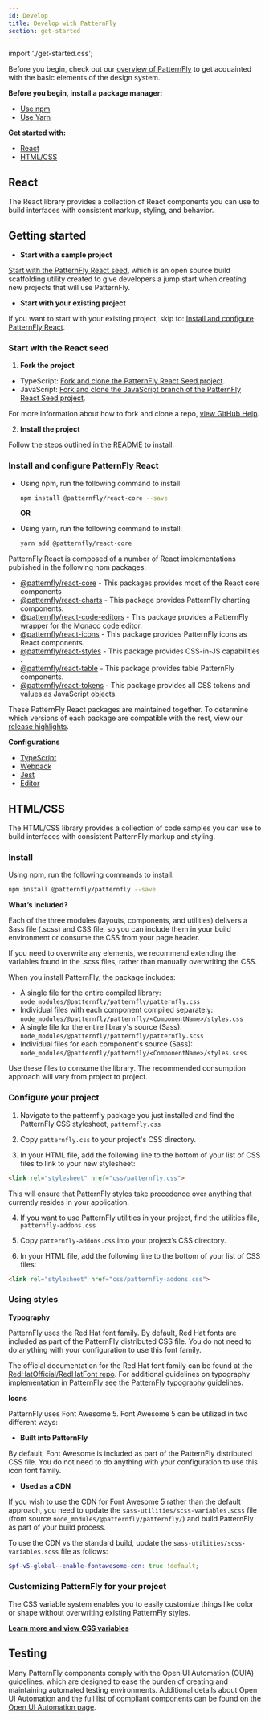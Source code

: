 ```yaml
---
id: Develop
title: Develop with PatternFly
section: get-started
---
```

import './get-started.css';


Before you begin, check out our [overview of PatternFly](/get-started/about) to get acquainted with the basic elements of the design system.

**Before you begin, install a package manager:**

* [Use npm](https://nodejs.org/en/download)
* [Use Yarn](https://yarnpkg.com/en/docs/getting-started)

**Get started with:**

* [React](#react)
* [HTML/CSS](#htmlcss)

## React

The React library provides a collection of React components you can use to build interfaces with consistent markup, styling, and behavior.

## Getting started
  * **Start with a sample project**

  [Start with the PatternFly React seed](#start-with-the-react-seed), which is an open source build scaffolding utility created to give developers a jump start when creating new projects that will use PatternFly.


  * **Start with your existing project**

  If you want to start with your existing project, skip to: [Install and configure PatternFly React](#install-and-configure-patternfly-react).

### Start with the React seed
1. **Fork the project**

  * TypeScript: [Fork and clone the PatternFly React Seed project](https://github.com/patternfly/patternfly-react-seed).
  * JavaScript: [Fork and clone the JavaScript branch of the PatternFly React Seed project](https://github.com/patternfly/patternfly-react-seed/tree/javascript).

  For more information about how to fork and clone a repo, [view GitHub Help](https://help.github.com/articles/fork-a-repo/).


2. **Install the project**

  Follow the steps outlined in the [README](https://github.com/patternfly/patternfly-react-seed#quick-start) to install.

### Install and configure PatternFly React
* Using npm, run the following command to install:
  ```sh
  npm install @patternfly/react-core --save
  ```

  **OR**

* Using yarn, run the following command to install:
  ```sh
  yarn add @patternfly/react-core
  ```

PatternFly React is composed of a number of React implementations published in the following npm packages:

* [@patternfly/react-core](https://www.npmjs.com/package/@patternfly/react-core) - This packages provides most of the React core components
* [@patternfly/react-charts](https://www.npmjs.com/package/@patternfly/react-charts) - This package provides PatternFly charting components.
* [@patternfly/react-code-editors](https://www.npmjs.com/package/@patternfly/react-code-editors) - This package provides a PatternFly wrapper for the Monaco code editor.
* [@patternfly/react-icons](https://www.npmjs.com/package/@patternfly/react-icons) - This package provides PatternFly icons as React components.
* [@patternfly/react-styles](https://www.npmjs.com/package/@patternfly/react-styles) - This package provides CSS-in-JS capabilities .
* [@patternfly/react-table](https://www.npmjs.com/package/@patternfly/react-table) - This package provides table PatternFly components.
* [@patternfly/react-tokens](https://www.npmjs.com/package/@patternfly/react-tokens) - This package provides all CSS tokens and values as JavaScript objects.

These PatternFly React packages are maintained together. To determine which versions of each package are compatible with the rest, view our [release highlights](https://www.patternfly.org/get-started/release-highlights).

**Configurations**
* [TypeScript](https://github.com/patternfly/patternfly-react-seed/blob/master/tsconfig.json)
* [Webpack](https://github.com/patternfly/patternfly-react-seed/blob/master/webpack.common.js)
* [Jest](https://github.com/patternfly/patternfly-react-seed/blob/master/jest.config.js)
* [Editor](https://github.com/patternfly/patternfly-react-seed/blob/master/.editorconfig)

## HTML/CSS
The HTML/CSS library provides a collection of code samples you can use to build interfaces with consistent PatternFly markup and styling.

### Install
Using npm, run the following commands to install:
```sh
npm install @patternfly/patternfly --save
```

**What’s included?**

Each of the three modules (layouts, components, and utilities) delivers a Sass file (.scss) and CSS file, so you can include them in your build environment or consume the CSS from your page header.

If you need to overwrite any elements, we recommend extending the variables found in the .scss files, rather than manually overwriting the CSS.

When you install PatternFly, the package includes:

  * A single file for the entire compiled library: ```node_modules/@patternfly/patternfly/patternfly.css```
  * Individual files with each component compiled separately: ```node_modules/@patternfly/patternfly/<ComponentName>/styles.css```
  * A single file for the entire library's source (Sass): ```node_modules/@patternfly/patternfly/patternfly.scss```
  * Individual files for each component's source (Sass): ```node_modules/@patternfly/patternfly/<ComponentName>/styles.scss```

Use these files to consume the library. The recommended consumption approach will vary from project to project.

### Configure your project
1. Navigate to the patternfly package you just installed and find the PatternFly CSS stylesheet, ```patternfly.css```

2. Copy ```patternfly.css``` to your project's CSS directory.

3. In your HTML file, add the following line to the bottom of your list of CSS files to link to your new stylesheet:

  ```html noLive
  <link rel="stylesheet" href="css/patternfly.css">
  ```

  This will ensure that PatternFly styles take precedence over anything that currently resides in your application.

4. If you want to use PatternFly utilities in your project, find the utilities file,  ```patternfly-addons.css```

5. Copy ```patternfly-addons.css``` into your project’s CSS directory.

6. In your HTML file, add the following line to the bottom of your list of CSS files:

  ```html noLive
  <link rel="stylesheet" href="css/patternfly-addons.css">
  ```

### Using styles
**Typography**

PatternFly uses the Red Hat font family. By default, Red Hat fonts are included as part of the PatternFly distributed CSS file. You do not need to do anything with your configuration to use this font family.

The official documentation for the Red Hat font family can be found at the [RedHatOfficial/RedHatFont repo](https://github.com/RedHatOfficial/RedHatFont). For additional guidelines on typography implementation in PatternFly see the [PatternFly typography guidelines](/design-foundations/typography).

**Icons**

PatternFly uses Font Awesome 5. Font Awesome 5 can be utilized in two different ways:

  * **Built into PatternFly**

  By default, Font Awesome is included as part of the PatternFly distributed CSS file. You do not need to do anything with your configuration to use this icon font family.

  * **Used as a CDN**

  If you wish to use the CDN for Font Awesome 5 rather than the default approach, you need to update the ```sass-utilities/scss-variables.scss``` file (from source ```node_modules/@patternfly/patternfly/```) and build PatternFly as part of your build process.

  To use the CDN vs the standard build, update the ```sass-utilities/scss-variables.scss``` file as follows:

  ```scss
  $pf-v5-global--enable-fontawesome-cdn: true !default;
  ```

### Customizing PatternFly for your project
The CSS variable system enables you to easily customize things like color or shape without overwriting existing PatternFly styles.

[**Learn more and view CSS variables**](/developer-resources/global-css-variables) <i class="ws-content-blueArrow fas fa-arrow-right pf-v5-u-mx-sm"></i>

## Testing

Many PatternFly components comply with the Open UI Automation (OUIA) guidelines, which are designed to ease the burden of creating and maintaining automated testing environments.  Additional details about Open UI Automation and the full list of compliant components can be found on the [Open UI Automation page](/developer-resources/open-ui-automation).
